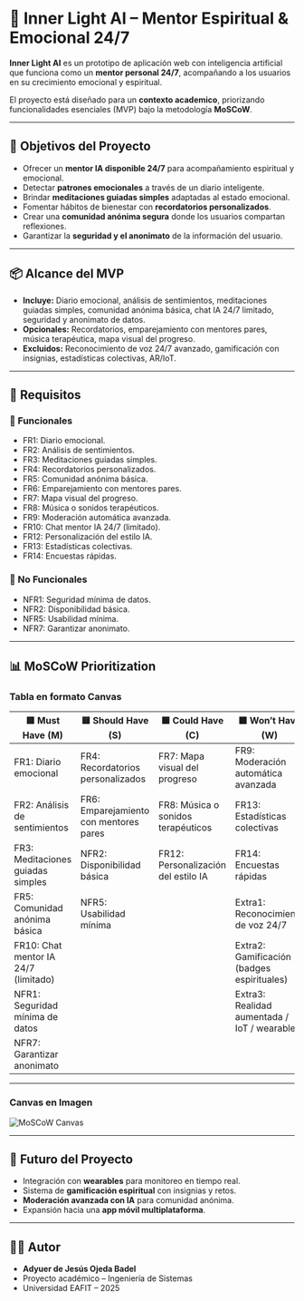 # 🌟 Inner Light AI – Mentor Espiritual & Emocional 24/7  

**Inner Light AI** es un prototipo de aplicación web con inteligencia artificial que funciona como un **mentor personal 24/7**, acompañando a los usuarios en su crecimiento emocional y espiritual.  

El proyecto está diseñado para un **contexto academico**, priorizando funcionalidades esenciales (MVP) bajo la metodología **MoSCoW**.  

---

## 🎯 Objetivos del Proyecto  

- Ofrecer un **mentor IA disponible 24/7** para acompañamiento espiritual y emocional.  
- Detectar **patrones emocionales** a través de un diario inteligente.  
- Brindar **meditaciones guiadas simples** adaptadas al estado emocional.  
- Fomentar hábitos de bienestar con **recordatorios personalizados**.  
- Crear una **comunidad anónima segura** donde los usuarios compartan reflexiones.  
- Garantizar la **seguridad y el anonimato** de la información del usuario.  

---

## 📦 Alcance del MVP   

- **Incluye:** Diario emocional, análisis de sentimientos, meditaciones guiadas simples, comunidad anónima básica, chat IA 24/7 limitado, seguridad y anonimato de datos.  
- **Opcionales:** Recordatorios, emparejamiento con mentores pares, música terapéutica, mapa visual del progreso.  
- **Excluidos:** Reconocimiento de voz 24/7 avanzado, gamificación con insignias, estadísticas colectivas, AR/IoT.  

---

## 📑 Requisitos  

### 🔹 Funcionales  
- FR1: Diario emocional.  
- FR2: Análisis de sentimientos.  
- FR3: Meditaciones guiadas simples.  
- FR4: Recordatorios personalizados.  
- FR5: Comunidad anónima básica.  
- FR6: Emparejamiento con mentores pares.  
- FR7: Mapa visual del progreso.  
- FR8: Música o sonidos terapéuticos.  
- FR9: Moderación automática avanzada.  
- FR10: Chat mentor IA 24/7 (limitado).  
- FR12: Personalización del estilo IA.  
- FR13: Estadísticas colectivas.  
- FR14: Encuestas rápidas.  

### 🔹 No Funcionales  
- NFR1: Seguridad mínima de datos.  
- NFR2: Disponibilidad básica.  
- NFR5: Usabilidad mínima.  
- NFR7: Garantizar anonimato.  

---

## 📊 MoSCoW Prioritization  

### Tabla en formato Canvas  

| 🟥 Must Have (M) | 🟨 Should Have (S) | 🟩 Could Have (C) | ⬛ Won’t Have (W) |
|------------------|--------------------|------------------|------------------|
| FR1: Diario emocional | FR4: Recordatorios personalizados | FR7: Mapa visual del progreso | FR9: Moderación automática avanzada |
| FR2: Análisis de sentimientos | FR6: Emparejamiento con mentores pares | FR8: Música o sonidos terapéuticos | FR13: Estadísticas colectivas |
| FR3: Meditaciones guiadas simples | NFR2: Disponibilidad básica | FR12: Personalización del estilo IA | FR14: Encuestas rápidas |
| FR5: Comunidad anónima básica | NFR5: Usabilidad mínima |  | Extra1: Reconocimiento de voz 24/7 |
| FR10: Chat mentor IA 24/7 (limitado) |  |  | Extra2: Gamificación (badges espirituales) |
| NFR1: Seguridad mínima de datos |  |  | Extra3: Realidad aumentada / IoT / wearables |
| NFR7: Garantizar anonimato |  |  |  |

---

### Canvas en Imagen  

![MoSCoW Canvas](./InnerLightAI_MoSCoW_Canvas.png)  

---

## 🚀 Futuro del Proyecto  

- Integración con **wearables** para monitoreo en tiempo real.  
- Sistema de **gamificación espiritual** con insignias y retos.  
- **Moderación avanzada con IA** para comunidad anónima.  
- Expansión hacia una **app móvil multiplataforma**.  

---

## 👨‍💻 Autor  

- **Adyuer de Jesús Ojeda Badel**  
- Proyecto académico – Ingeniería de Sistemas  
- Universidad EAFIT – 2025  

